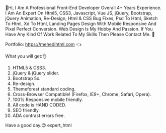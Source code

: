 🙋Hi, I Am A Professional Front-End Developer Overall 4+ Years Experience. I Am An Expert On Html5, CSS3, Javascript, Vue JS, jQuery, Bootstrap, jQuery Animation, Re-Design, Html & CSS Bug Fixes, Psd To Html, Sketch To Html, Xd To Html, Landing Pages Design With Mobile Responsive And Pixel Perfect Conversion. Web Design Is My Hobby And Passion. If You Have Any Kind Of Work Related To My Skills Then Please Contact Me. 🤗

Portfolio: https://mehedihtml.com 👈

What you will get:👌
1. HTML5 & CSS3.
2. jQuery & jQuery slider.
3. Bootstrap 5x.
4. Re-design.
5. Themeforest standard coding.
6. Cross-Browser Compatible! (Firefox, IE9+, Chrome, Safari, Opera).
7. 100% Responsive mobile friendly.
8. All code is HAND CODED.
9. SEO friendly.
10. ADA contrast errors free.

Have a good day.😍
expert_html
